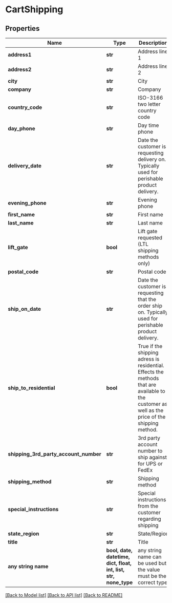 # CartShipping


## Properties
Name | Type | Description | Notes
------------ | ------------- | ------------- | -------------
**address1** | **str** | Address line 1 | [optional] 
**address2** | **str** | Address line 2 | [optional] 
**city** | **str** | City | [optional] 
**company** | **str** | Company | [optional] 
**country_code** | **str** | ISO-3166 two letter country code | [optional] 
**day_phone** | **str** | Day time phone | [optional] 
**delivery_date** | **str** | Date the customer is requesting delivery on. Typically used for perishable product delivery. | [optional] 
**evening_phone** | **str** | Evening phone | [optional] 
**first_name** | **str** | First name | [optional] 
**last_name** | **str** | Last name | [optional] 
**lift_gate** | **bool** | Lift gate requested (LTL shipping methods only) | [optional] 
**postal_code** | **str** | Postal code | [optional] 
**ship_on_date** | **str** | Date the customer is requesting that the order ship on.  Typically used for perishable product delivery. | [optional] 
**ship_to_residential** | **bool** | True if the shipping adress is residential.  Effects the methods that are available to the customer as well as the price of the shipping method. | [optional] 
**shipping_3rd_party_account_number** | **str** | 3rd party account number to ship against for UPS or FedEx | [optional] 
**shipping_method** | **str** | Shipping method | [optional] 
**special_instructions** | **str** | Special instructions from the customer regarding shipping | [optional] 
**state_region** | **str** | State/Region | [optional] 
**title** | **str** | Title | [optional] 
**any string name** | **bool, date, datetime, dict, float, int, list, str, none_type** | any string name can be used but the value must be the correct type | [optional]

[[Back to Model list]](../README.md#documentation-for-models) [[Back to API list]](../README.md#documentation-for-api-endpoints) [[Back to README]](../README.md)


